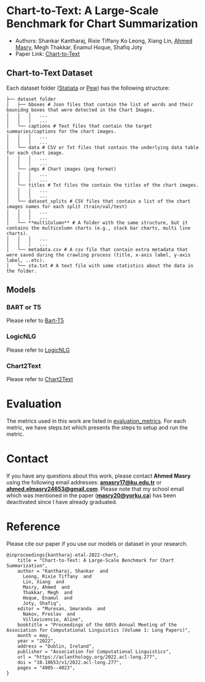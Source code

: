 # Chart-to-Text: A Large-Scale Benchmark for Chart Summarization

* Authors: Shankar Kantharaj, Rixie Tiffany Ko Leong, Xiang Lin, [Ahmed Masry](https://sites.google.com/view/ahmedmasry/), Megh Thakkar, Enamul Hoque, Shafiq Joty
* Paper Link: [Chart-to-Text]([https://aclanthology.org/2022.findings-acl.177/](https://aclanthology.org/2022.acl-long.277/))

## Chart-to-Text Dataset
Each dataset folder ([Statiata](https://github.com/vis-nlp/Chart-to-text/tree/main/statista_dataset/dataset) or [Pew](https://github.com/vis-nlp/Chart-to-text/tree/main/pew_dataset/dataset)) has the following structure:
```
├── dataset folder                  
│   ├── bboxes # Json files that contain the list of words and their bounidng boxes that were detected in the Chart Images.   
│   │   │   ...
│   │   │   ...
│   └── captions # Text files that contain the target summaries/captions for the chart images.
│   │   │   ...
│   │   │   ...
│   └── data # CSV or Txt files that contain the underlying data table for each chart image.   
│   │   │   ...
│   │   │   ...
│   └── imgs # Chart images (png format)  
│   │   │   ...
│   │   │   ...
│   └── titles # Txt files the contain the titles of the chart images.  
│   │   │   ...
│   │   │   ...
│   └── dataset_splits # CSV files that contain a list of the chart images names for each split (train/val/test)
│   │   │   ...
│   │   │   ...
│   └── **multiColumn** # A folder with the same structure, but it contains the multicolumn charts (e.g., stack bar charts, multi line charts). 
│   │   │   ...
│   │   │   ...
│   └── metadata.csv # A csv file that contain extra metadata that were saved during the crawling process (title, x-axis label, y-axis label, ..etc).
│   └── sta.txt # A text file with some statistics about the data in the folder.  
```

## Models

### BART or T5
Please refer to [Bart-T5](https://github.com/vis-nlp/Chart-to-text/tree/main/baseline_models/bart_t5)

### LogicNLG 
Please refer to [LogicNLG](https://github.com/vis-nlp/Chart-to-text/tree/main/baseline_models/LogicNLG)

### Chart2Text
Please refer to [Chart2Text](https://github.com/vis-nlp/Chart-to-text/tree/main/baseline_models/Chart2Text)

# Evaluation
The metrics used in this work are listed in [evaluation_metrics](https://github.com/vis-nlp/Chart-to-text/tree/main/evaluation_metrics). For each metric, we have steps.txt which presents the steps to setup and run the metric.
# Contact
If you have any questions about this work, please contact **Ahmed Masry** using the following email addresses: **amasry17@ku.edu.tr** or **ahmed.elmasry24653@gmail.com**. 
Please note that my school email which was mentioned in the paper (**masry20@yorku.ca**) has been deactivated since I have already graduated. 

# Reference
Please cite our paper if you use our models or dataset in your research. 

```
@inproceedings{kantharaj-etal-2022-chart,
    title = "Chart-to-Text: A Large-Scale Benchmark for Chart Summarization",
    author = "Kantharaj, Shankar  and
      Leong, Rixie Tiffany  and
      Lin, Xiang  and
      Masry, Ahmed  and
      Thakkar, Megh  and
      Hoque, Enamul  and
      Joty, Shafiq",
    editor = "Muresan, Smaranda  and
      Nakov, Preslav  and
      Villavicencio, Aline",
    booktitle = "Proceedings of the 60th Annual Meeting of the Association for Computational Linguistics (Volume 1: Long Papers)",
    month = may,
    year = "2022",
    address = "Dublin, Ireland",
    publisher = "Association for Computational Linguistics",
    url = "https://aclanthology.org/2022.acl-long.277",
    doi = "10.18653/v1/2022.acl-long.277",
    pages = "4005--4023",
}
```
